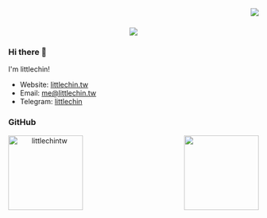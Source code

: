 <img align="right" src="https://visitor-badge.laobi.icu/badge?page_id=littlechintw.littlechintw">

<h1 align="center">
  <a href="https://git.io/typing-svg">
    <img src="https://readme-typing-svg.herokuapp.com/?font=monospace&size=36&center=true&vCenter=true&lines=Meow!%20%E0%B8%85%E2%80%A2%CF%89%E2%80%A2%E0%B8%85">
  </a>
</h1>

### Hi there 👋

I'm littlechin!

- Website: [littlechin.tw](https://littlechintw.github.io)
- Email: [me@littlechin.tw](mailto:me@littlechin.tw)
- Telegram: [littlechin](https://t.me/littlechin)

### GitHub

<!-- ![littlechintw's github stats](https://github-readme-stats.vercel.app/api?username=littlechintw&show_icons=true&theme=dracula)
![Top Langs](https://github-readme-stats.vercel.app/api/top-langs/?username=littlechintw&layout=compact) -->

<p align=center>
  <div align=center>
    <a href="https://github-readme-stats.vercel.app/api?username=littlechintw&show_icons=true&theme=dracula&hide_border=true" title="Go to Source">
      <img align="left" height=150 max-width=50% src="https://github-readme-stats.vercel.app/api?username=littlechintw&show_icons=true&theme=dracula&hide_border=true" alt="littlechintw" />
    </a>
    <a href="https://github-readme-stats.vercel.app/api/top-langs/?username=littlechintw&layout=compact" title="Go to Source">
      <img align="right" height=150 max-width=50% src="https://github-readme-stats.vercel.app/api/top-langs/?username=littlechintw&layout=compact&theme=dracula&hide_border=true" />
    </a>
  </div>
</p>

<!--
**littlechintw/littlechintw** is a ✨ _special_ ✨ repository because its `README.md` (this file) appears on your GitHub profile.

Here are some ideas to get you started:

- 🔭 I’m currently working on ...
- 🌱 I’m currently learning ...
- 👯 I’m looking to collaborate on ...
- 🤔 I’m looking for help with ...
- 💬 Ask me about ...
- 📫 How to reach me: ...
- 😄 Pronouns: ...
- ⚡ Fun fact: ...
-->
